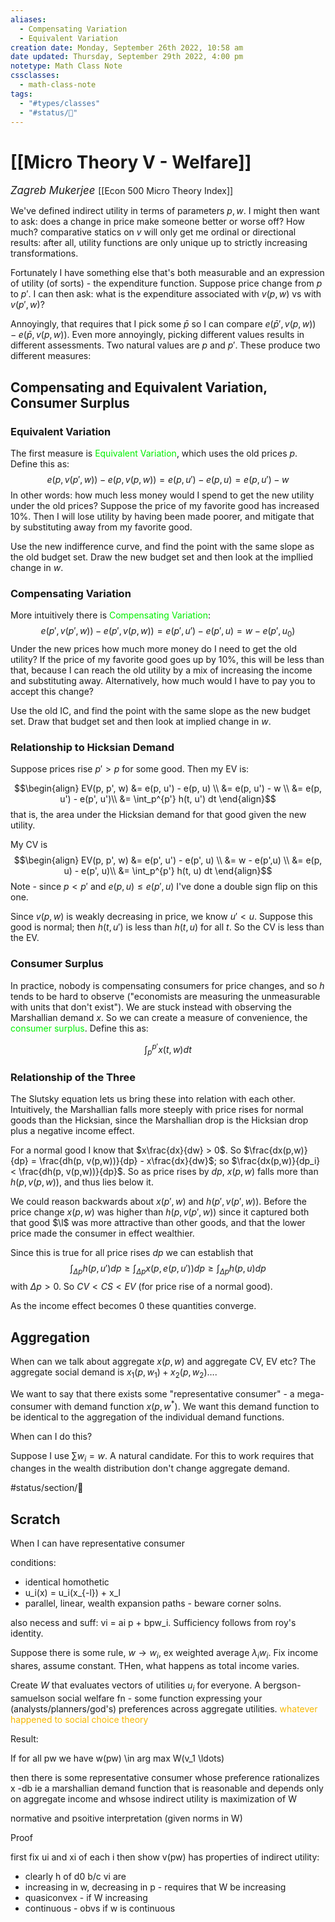 ```yaml
---
aliases:
  - Compensating Variation
  - Equivalent Variation
creation date: Monday, September 26th 2022, 10:58 am
date updated: Thursday, September 29th 2022, 4:00 pm
notetype: Math Class Note
cssclasses:
  - math-class-note
tags:
  - "#types/classes"
  - "#status/🚧"
---
```


# [[Micro Theory V - Welfare]]
<span style = "font-size:120%"><i >Zagreb Mukerjee </i></span>
[[Econ 500 Micro Theory Index]]


We've defined indirect utility in terms of parameters $p,w$. I might then want to ask: does a change in price make someone better or worse off? How much? comparative statics on $v$ will only get me ordinal or directional results: after all, utility functions are only unique up to strictly increasing transformations. 

Fortunately I have something else that's both measurable and an expression of utility (of sorts) - the expenditure function. Suppose price change from $p$ to $p'$. I can then ask: what is the expenditure associated with $v(p,w)$ vs with $v(p',w)$?

Annoyingly, that requires that I pick some $\bar p$ so I can compare $e(\bar p', v(p,w)) - e(\bar p, v(p,w))$. Even more annoyingly, picking different values results in different assessments. Two natural values are $p$ and $p'$. These produce two different measures:

## Compensating and Equivalent Variation, Consumer Surplus
### Equivalent Variation

The first measure is <font color=gree>Equivalent Variation</font>, which uses the old prices $p$. Define this as: 
$$ e(p, v(p',w)) - e(p, v(p,w)) = e(p, u') - e(p,u) = e(p, u')- w$$
In other words: how much less money would I spend to get the new utility under the old prices? Suppose the price of my favorite good has increased 10%. Then I will lose utility by having been made poorer, and mitigate that by substituting away from my favorite good.  

Use the new indifference curve, and find the point with the same slope as the old budget set. Draw the new budget set and then look at the impllied change in $w$.

### Compensating Variation

More intuitively there is <font color=gree>Compensating Variation</font>: 
$$ e(p', v(p',w)) - e(p', v(p,w)) = e(p', u') - e(p', u) = w - e(p', u_0)$$
Under the new prices how much more money do I need to get the old utility? If the price of my favorite good goes up by 10%, this will be less than that, because I can reach the old utility by a mix of increasing the income and substituting away. Alternatively, how much would I have to pay you to accept this change?  

Use the old IC, and find the point with the same slope as the new budget set. Draw that budget set and then look at implied change in $w$. 

### Relationship to Hicksian Demand
Suppose prices rise $p' > p$ for some good. Then my EV is:

$$\begin{align}
EV(p, p', w) &= e(p, u') - e(p, u) \\
&= e(p, u') - w \\
&= e(p, u') - e(p', u')\\
&= \int_p^{p'} h(t, u') dt
\end{align}$$
that is, the area under the Hicksian demand for that good given the new utility. 

My CV is 
$$\begin{align}
EV(p, p', w) &= e(p', u') - e(p', u) \\
&= w - e(p',u) \\
&= e(p, u) - e(p', u)\\
&= \int_p^{p'} h(t, u) dt
\end{align}$$
Note - since $p < p'$ and $e(p,u) \leq e(p',u)$ I've done a double sign flip on this one. 

Since $v(p,w)$ is weakly decreasing in price, we know $u' < u$. Suppose this good is normal; then $h(t, u')$ is less than $h(t, u)$ for all $t$. So the CV is less than the EV. 

### Consumer Surplus

In practice, nobody is compensating consumers for price changes, and so $h$ tends to be hard to observe ("economists are measuring the unmeasurable with units that don't exist"). We are stuck instead with observing the Marshallian demand $x$. So we can create a measure of convenience, the <font color=gree>consumer surplus</font>. Define this as:

$$ \int_p^{p'} x(t, w) dt$$ 
### Relationship of the Three

The Slutsky equation lets us bring these into relation with each other. Intuitively, the Marshallian falls more steeply with price rises for normal goods than the Hicksian, since the Marshallian drop is the Hicksian drop plus a negative income effect. 


For a normal good I know that $x\frac{dx}{dw} > 0$. So $\frac{dx(p,w)}{dp} = \frac{dh(p, v(p,w))}{dp} - x\frac{dx}{dw}$; so $\frac{dx(p,w)}{dp_i} < \frac{dh(p, v(p,w))}{dp}$. So as price rises by $dp$, $x(p,w)$ falls more than $h(p,v(p,w))$, and thus lies below it. 

We could reason backwards about $x(p', w)$ and $h(p', v(p',w))$. Before the price change $x(p, w)$ was higher than $h(p, v(p', w))$ since it captured both that good $\l$ was more attractive than other goods, and that the lower price made the consumer in effect wealthier. 

Since this is true for all price rises $dp$ we can establish that $$ \int_{\Delta p} h(p, u') dp \geq \int_{\Delta p} x(p, e(p,u')) dp \geq \int_{\Delta p} h(p, u) dp $$ with $\Delta p > 0$. So $CV < CS < EV$ (for price rise of a normal good). 

As the income effect becomes $0$ these quantities converge.


## Aggregation

When can we talk about aggregate $x(p,w)$ and aggregate CV, EV etc? The aggregate social demand is $x_1(p, w_1) + x_2(p, w_2) \ldots$. 

We want to say that there exists some "representative consumer" - a mega-consumer with demand function $x(p,w^*)$. We want this demand function to be identical to the aggregation of the individual demand functions. 

When can I do this?

Suppose I use $\sum w_i = w$. A natural candidate. For this to work requires that changes in the wealth distribution don't change aggregate demand. 

#status/section/🚧 


## Scratch

When I can have representative consumer

conditions:
- identical homothetic
- u_i(x) = u_i(x_{-l}) + x_l
- parallel, linear, wealth expansion paths - beware corner solns. 

also necess and suff: vi = ai p + bpw_i. Sufficiency follows from roy's identity. 


Suppose there is some rule, $w \to w_i$, ex weighted average $\lambda_iw_i$. Fix income shares, assume constant. THen, what happens as total income varies. 

Create $W$ that evaluates vectors of utilities $u_i$ for everyone. A bergson-samuelson social welfare fn - some function expressing your (analysts/planners/god's) preferences across aggregate utilities. <font color=#F7B801>whatever happened to social choice theory</font>



Result: 

If for all pw we have w(pw) \in arg max W(v_1 \ldots) 

then there is some representative consumer whose preference rationalizes x -db ie a marshallian demand function that is reasonable and depends only on aggregate income 
and whsose indirect utility is maximization of W

normative and psoitive interpretation (given norms in W)

Proof

first fix ui and xi of each i
then show v(pw) has properties of indirect utility:
- clearly h of d0 b/c vi are
- increasing in w, decreasing in p - requires that W be increasing
- quasiconvex - if W increasing
- continuous - obvs if w is continuous
